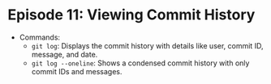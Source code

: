 # Episode 11: Viewing Commit History

- Commands:
  - `git log`: Displays the commit history with details like user, commit ID, message, and date.
  - `git log --oneline`: Shows a condensed commit history with only commit IDs and messages.